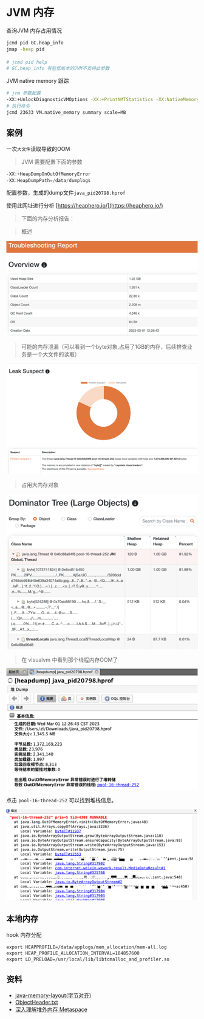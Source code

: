 # JVM 内存

查询JVM 内存占用情况
```sh
jcmd pid GC.heap_info
jmap -heap pid

# jcmd pid help
# GC.heap_info 有些低版本的JVM不支持此参数
```

JVM native memory 跟踪

```sh
# jvm 参数配置
-XX:+UnlockDiagnosticVMOptions -XX:+PrintNMTStatistics -XX:NativeMemoryTracking=[off | summary | detail]
# 执行命令
jcmd 23633 VM.native_memory summary scale=MB
```

## 案例

一次`大文件`读取导致的OOM

> JVM 需要配置下面的参数
```java
-XX:+HeapDumpOnOutOfMemoryError
-XX:HeapDumpPath=/data/dumplogs
```

配置参数，生成的dump文件`java_pid20798.hprof`

使用此网址进行分析 [https://heaphero.io/](https://heaphero.io/)

> 下面的内存分析报告：

> 概述

![report.png](./images/memory-analyze/report.png)

> 可能的内存泄漏（可以看到一个byte对象,占用了1GB的内存，后续排查业务是一个大文件的读取）

![leak-suspect.png](./images/memory-analyze/leak-suspect.png)

> 占用大内存对象

![dominator-tree.png](./images/memory-analyze/dominator-tree.png)


> 在 visualvm 中看到那个线程内存OOM了

![visualvm-hprof.png](./images/memory-analyze/visualvm-hprof.png)


点击 `pool-16-thread-252` 可以找到堆栈信息。

![thread-stack.png](./images/memory-analyze/thread-stack.png)

## 本地内存
hook 内存分配
```
export HEAPPROFILE=/data/applogs/mem_allocation/mem-all.log
export HEAP_PROFILE_ALLOCATION_INTERVAL=104857600
export LD_PRELOAD=/usr/local/lib/libtcmalloc_and_profiler.so
```

## 资料

- [java-memory-layout(字节对齐)](https://www.baeldung.com/java-memory-layout)
- [ObjectHeader.txt](https://gist.github.com/arturmkrtchyan/43d6135e8a15798cc46c)
- [深入理解堆外内存 Metaspace](https://www.javadoop.com/post/metaspace)
